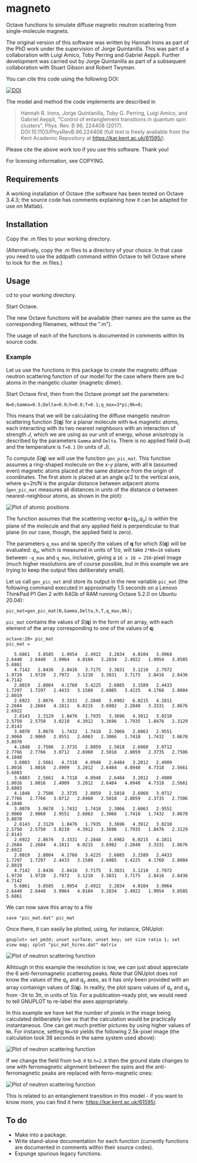 # magneto

Octave functions to simulate diffuse magnetic neutron scattering from single-molecule magnets.

The original version of this software was written by Hannah Irons as part of the PhD work under the supervision of Jorge Quintanilla. This was part of a collaboration with Luigi Amico, Toby Perring and Gabriel Aeppli. Further development was carried out by Jorge Quintanilla as part of a subsequent collaboration with Stuart Gibson and Robert Twyman.

You can cite this code using the following DOI:

[![DOI](https://zenodo.org/badge/DOI/10.5281/zenodo.4267893.svg)](https://doi.org/10.5281/zenodo.4267893)

The model and method the code implements are described in

> Hannah R. Irons, Jorge Quintanilla, Toby G. Perring, Luigi Amico, and Gabriel Aeppli,
"Control of entanglement transitions in quantum spin clusters",
Phys. Rev. B 96, 224408 (2017). DOI:10.1103/PhysRevB.96.224408 (full text is freely available from the Kent Academic Repository at https://kar.kent.ac.uk/61595/).

Please cite the above work too if you use this software. Thank you!

For licensing information, see COPYING.

## Requirements

A working installation of Octave (the software has been tested on Octave 3.4.3; the source code has comments explaining how it can be adapted for use on Matlab).

## Installation

Copy the .m files to your working directory.

(Alternatively, copy the .m files to a directory of your choice. In that case you need to use the addpath command within Octave to tell Octave where to look for the .m files.)

## Usage

cd to your working directory.

Start Octave.

The new Octave functions will be available (their names are the same as the corresponding filenames, without the ".m").

The usage of each of the functions is documented in comments within its source code.

### Example

Let us use the functions in this package to create the magnetic diffuse neutron scattering function of our model for the case where there are `N=2` atoms in the mangetic cluster (magnetic dimer).

Start Octave first, then from the Octave prompt set the parameters:
```
N=6;Gamma=0.5;Delta=0.0;h=0.0;T=0.1;q_max=3*pi;Nk=8;
```
This means that we will be calculating the diffuse mangetic neutron scattering function *S*(**q**) for a planar molecule with `N=6` magnetic atoms, each interacting with its two nearest neighbours with an interaction of strength *J*, which we are using as our unit of energy, whose anisotropy is described by the parameters `Gamma` and `Delta`. There is no applied field (`h=0`) and the temperature is `T=0.1` (in units of *J*).

To compute *S*(**q**) we will use the function `gen_pic_mat`. This function assumes a ring-shaped molecule on the *x*-*y* plane, with all `N` (assumed even) magnetic atoms placed at the same distance from the origin of coordinates. The first atom is placed at an angle φ/2 to the vertical axis, where φ=2π/N is the angular distance between adjacent atoms (`gen_pic_mat` measures all distances in units of the distance *a* between nearest-neighbour atoms, as shown in the plot):

![Plot of atomic positions](/r_vec_comparison_v02.png)

The function assumes that the scattering vector **q**=(*q*<sub>x</sub>,*q*<sub>y</sub>) is within the plane of the molecule and that any applied field is perpendicular to that plane (in our case, though, the applied field is zero).

The parameters `q_max` and `Nk` specify the values of **q** for which *S*(**q**) will be evaluated: *q*<sub>x</sub>, which is measured in units of 1/*a*, will take `2*Nk=16` values between `-q_max` and `q_max`, inclusive, giving a `16 x 16 = 256`-pixel image (much higher resolutions are of course possible, but in this example we are trying to keep the output files deliberately small).

Let us call `gen_pic_mat` and store its output in the new variable `pic_mat` (the following command executed in approximatly 1.5 seconds on a Lenovo ThinkPad P1 Gen 2 with 64Gb of RAM running Octave 5.2.0 on Ubuntu 20.04):
```
pic_mat=gen_pic_mat(N,Gamma,Delta,h,T,q_max,Nk);
```
`pic_mat` contains the values of *S*(**q**) in the form of an array, with each element of the array corresponding to one of the values of **q**:
```
octave:20> pic_mat
pic_mat =

   5.6861   3.8585   1.9954   2.4922   3.2834   4.0104   3.9964   2.6440   2.6440   3.9964   4.0104   3.2834   2.4922   1.9954   3.8585   5.6861
   4.7142   2.8436   2.8416   3.7175   3.3831   3.1210   2.7972   1.9720   1.9720   2.7972   3.1210   3.3831   3.7175   2.8416   2.8436   4.7142
   2.8019   2.8004   4.1760   3.4225   2.6085   3.1589   2.4433   1.7297   1.7297   2.4433   3.1589   2.6085   3.4225   4.1760   2.8004   2.8019
   2.6922   2.8676   3.3331   2.2848   3.6982   6.0215   4.1811   2.2684   2.2684   4.1811   6.0215   3.6982   2.2848   3.3331   2.8676   2.6922
   2.8143   2.3129   1.8476   1.7935   3.3696   4.3912   3.0210   2.5750   2.5750   3.0210   4.3912   3.3696   1.7935   1.8476   2.3129   2.8143
   3.8070   3.0678   1.7432   1.7418   2.3066   2.6063   2.9551   2.9060   2.9060   2.9551   2.6063   2.3066   1.7418   1.7432   3.0678   3.8070
   4.1848   2.7506   2.3735   2.8059   2.5018   2.6960   3.0712   2.7766   2.7766   3.0712   2.6960   2.5018   2.8059   2.3735   2.7506   4.1848
   3.6083   2.5661   4.7318   4.8948   2.6484   3.2012   2.4909   1.8016   1.8016   2.4909   3.2012   2.6484   4.8948   4.7318   2.5661   3.6083
   3.6083   2.5661   4.7318   4.8948   2.6484   3.2012   2.4909   1.8016   1.8016   2.4909   3.2012   2.6484   4.8948   4.7318   2.5661   3.6083
   4.1848   2.7506   2.3735   2.8059   2.5018   2.6960   3.0712   2.7766   2.7766   3.0712   2.6960   2.5018   2.8059   2.3735   2.7506   4.1848
   3.8070   3.0678   1.7432   1.7418   2.3066   2.6063   2.9551   2.9060   2.9060   2.9551   2.6063   2.3066   1.7418   1.7432   3.0678   3.8070
   2.8143   2.3129   1.8476   1.7935   3.3696   4.3912   3.0210   2.5750   2.5750   3.0210   4.3912   3.3696   1.7935   1.8476   2.3129   2.8143
   2.6922   2.8676   3.3331   2.2848   3.6982   6.0215   4.1811   2.2684   2.2684   4.1811   6.0215   3.6982   2.2848   3.3331   2.8676   2.6922
   2.8019   2.8004   4.1760   3.4225   2.6085   3.1589   2.4433   1.7297   1.7297   2.4433   3.1589   2.6085   3.4225   4.1760   2.8004   2.8019
   4.7142   2.8436   2.8416   3.7175   3.3831   3.1210   2.7972   1.9720   1.9720   2.7972   3.1210   3.3831   3.7175   2.8416   2.8436   4.7142
   5.6861   3.8585   1.9954   2.4922   3.2834   4.0104   3.9964   2.6440   2.6440   3.9964   4.0104   3.2834   2.4922   1.9954   3.8585   5.6861

```
We can now save this array to a file
```
save "pic_mat.dat" pic_mat
```
Once there, it can easily be plotted, using, for instance, GNUplot:
```
gnuplot> set pm3d; unset surface; unset key; set size ratio 1; set view map; splot "pic_mat_hires.dat" matrix
```

![Plot of neutron scattering function](/pic_mat.png)

Alhtough in this example the resolution is low, we can just about appreciate the 6 anti-ferromagnetic scattering peaks. Note that GNUplot does not know the values of the *q*<sub>x</sub> and *q*<sub>y</sub> axes, as it has only been provided with an array containign values of *S*(**q**). In reality, the plot spans values of  *q*<sub>x</sub> and *q*<sub>y</sub> from -3π to 3π, in units of 1/*a*. For a publication-ready plot, we would need to tell GNUPLOT to re-label the axes appropriately.

In this example we have ket the number of pixels in the image being calculated deliberately low so that the calculation would be practically instantaneous. One can get much prettier pictures by using higher values of `Nk`. For instance, setting `Nk=50` yields the following 2.5k-pixel image (the calculation took 38 seconds in the same system used above):

![Plot of neutron scattering function](/pic_mat_hires.png)

If we change the field from `h=0.0` to `h=2.0` then the ground state changes to one with ferromagnetic alignment between the spins and the anti-ferromagnetic peaks are replaced with ferro-magnetic ones:

![Plot of neutron scattering function](/pic_mat_hires_hifield.png)

This is related to an entanglement transition in this model - if you want to know more, you can find it here: https://kar.kent.ac.uk/61595/.

## To do

* Make into a package.
* Write stand-alone documentation for each function (currently functions are documented in comments within their source codes).
* Expunge spurious legacy functions.
